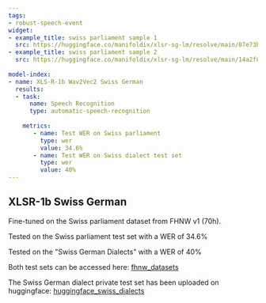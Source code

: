 ```yaml
---
tags:
- robust-speech-event
widget:
- example_title: swiss parliament sample 1
  src: https://huggingface.co/manifoldix/xlsr-sg-lm/resolve/main/07e73bcaa2ab192aea9524d72db45f34f274d1b3d5672434c462d32d44d792be.mp3
- example_title: swiss parliament sample 2
  src: https://huggingface.co/manifoldix/xlsr-sg-lm/resolve/main/14a2f855363920f111c7b30e8632c19e5f340ab5031e1ed2621db39baf452ae0.mp3
  
model-index:
- name: XLS-R-1b Wav2Vec2 Swiss German 
  results:
  - task: 
      name: Speech Recognition
      type: automatic-speech-recognition
    
    metrics:
       - name: Test WER on Swiss parliament
         type: wer
         value: 34.6%
       - name: Test WER on Swiss dialect test set
         type: wer
         value: 40%
---
```


## XLSR-1b Swiss German
Fine-tuned on the Swiss parliament dataset from FHNW v1 (70h).

Tested on the Swiss parliament test set with a WER of 34.6%

Tested on the "Swiss German Dialects" with a WER of 40%

Both test sets can be accessed here: [fhnw_datasets](https://www.cs.technik.fhnw.ch/i4ds-datasets)

The Swiss German dialect private test set has been uploaded on huggingface: [huggingface_swiss_dialects](https://huggingface.co/datasets/manifoldix/swg_parliament_fhnw)
